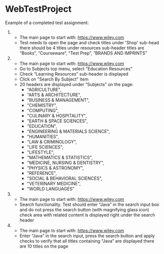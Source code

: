 # WebTestProject

Example of a completed test assignment:

1.  - The main page to start with: https://www.wiley.com
    - Test needs to open the page and check titles under 'Shop' sub-head
        there should be 4 titles under resources sub-header
        titles are “Books”, “Courseware”, “Test Prep”, “BRANDS AND IMPRINTS”

2.  - The main page to start with: https://www.wiley.com
    - Go to Subjects top menu, select "Education Resources"
    - Check “Learning Resources” sub-header is displayed
    - Click on "Search By Subject" item
    - 20 headers are displayed under “Subjects” on the page:
      - "AGRICULTURE",
      - "ARTS & ARCHITECTURE",
      - "BUSINESS & MANAGEMENT",
      - "CHEMISTRY",
      - "COMPUTING",
      - "CULINARY & HOSPITALITY",
      - "EARTH & SPACE SCIENCES",
      - "EDUCATION",
      - "ENGINEERING & MATERIALS SCIENCE",
      - "HUMANITIES",
      - "LAW & CRIMINOLOGY",
      - "LIFE SCIENCES",
      - "LIFESTYLE",
      - "MATHEMATICS & STATISTICS",
      - "MEDICINE, NURSING & DENTISTRY",
      - "PHYSICS & ASTRONOMY",
      - "REFERENCE",
      - "SOCIAL & BEHAVIORAL SCIENCES",
      - "VETERINARY MEDICINE",
      - "WORLD LANGUAGES"
     
3.  - The main page to start with: https://www.wiley.com
    - Search functionality. Test should enter “Java” in the search input box and do not press the search button (with magnifying glass icon)
        check area with related content is displayed right under the search header
        
4.  - The main page to start with: https://www.wiley.com
    - Enter “Java” in the search input, press the search button and apply checks to verify that
        all titles containing “Java” are displayed
        there are 10 titles on the page
